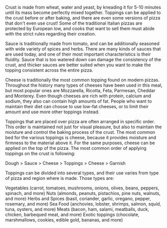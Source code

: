 Crust is made from wheat, water and yeast, by kneading it for 5-10 minutes until its mass become perfectly mixed together. Toppings can be applied to the crust before or after baking, and there are even some versions of pizza that don't even use crust! Some of the traditional Italian pizzas are protected by European low, and cooks that want to sell them must abide with the strict rules regarding their creation.

Sauce is traditionally made from tomato, and can be additionally seasoned with wide variety of spices and herbs. There are many kinds of sauces that are used today, and one of their most important characteristics is their fluidity. Sauce that is too watered down can damage the consistency of the crust, and thicker sauces are better suited when you want to make the topping consistent across the entire pizza.

Cheese is traditionally the most common topping found on modern pizzas. Throughout the history many types of cheeses have been used in this meal, but most popular ones are Mozzarella, Ricotta, Feta, Parmesan, Cheddar and Monterey. Even though cheeses are rich with protein, calcium and sodium, they also can contain high amounts of fat. People who want to maintain their diet can choose to use low-fat cheeses, or to limit their amount and use more other toppings instead.

Toppings that are placed over pizza are often arranged in specific order. This order is maintained not just for visual pleasure, but also to maintain the moisture and control the baking process of the crust. The most common bed for the various toppings is cheese, because it provides moisture and firmness to the material above it. For the same purposes, cheese can be applied on the top of the pizza. The most common order of applying toppings on the crust is following:

Dough > Sauce > Cheese > Toppings > Cheese > Garnish

Toppings can be divided into several types, and their use varies from type of pizza and region where is made. Those types are:

Vegetables (carrot, tomatoes, mushrooms, onions, olives, beans, peppers, spinach, and more)
Nuts (almonds, peanuts, pistachios, pine nuts, walnuts, and more)
Herbs and Spices (basil, coriander, garlic, oregano, pepper, rosemary, and more)
Sea Food (anchovies, lobster, shrimps, salmon, squid, tuna, oysters, and more)
Meats (bacon, ham, salami, meatballs, duck, chicken, barbequed meat, and more)
Exotic toppings (chocolate, marshmallows, cookies, edible gold, bananas, and more)